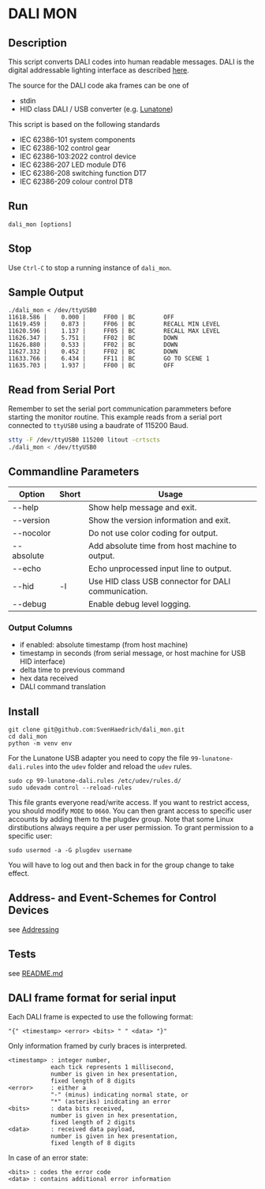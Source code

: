 # DALI MON

## Description

This script converts DALI codes into human readable messages. DALI is the digital addressable lighting interface as described [here](https://www.dali-alliance.org).

The source for the DALI code aka frames can be one of
* stdin
* HID class DALI / USB converter (e.g. [Lunatone](https://www.lunatone.com/produkt/dali-usb/))

This script is based on the following standards
* IEC 62386-101 system components
* IEC 62386-102 control gear
* IEC 62386-103:2022 control device
* IEC 62386-207 LED module DT6
* IEC 62386-208 switching function DT7
* IEC 62386-209 colour control DT8

## Run

    dali_mon [options]

## Stop

Use `Ctrl-C` to stop a running instance of `dali_mon`.

## Sample Output

    ./dali_mon < /dev/ttyUSB0
    11618.586 |    0.000 |     FF00 | BC        OFF
    11619.459 |    0.873 |     FF06 | BC        RECALL MIN LEVEL
    11620.596 |    1.137 |     FF05 | BC        RECALL MAX LEVEL
    11626.347 |    5.751 |     FF02 | BC        DOWN
    11626.880 |    0.533 |     FF02 | BC        DOWN
    11627.332 |    0.452 |     FF02 | BC        DOWN
    11633.766 |    6.434 |     FF11 | BC        GO TO SCENE 1
    11635.703 |    1.937 |     FF00 | BC        OFF

## Read from Serial Port

Remember to set the serial port communication parammeters before starting the monitor routine. This example reads from a serial port connected to `ttyUSB0` using a baudrate of 115200 Baud.
```bash
stty -F /dev/ttyUSB0 115200 litout -crtscts
./dali_mon < /dev/ttyUSB0
```

## Commandline Parameters

| Option    | Short | Usage                                               |
|-----------|-------|-----------------------------------------------------|
|--help     |       | Show help message and exit.                         |
|--version  |       | Show the version information and exit.              |
|--nocolor  |       | Do not use color coding for output.                 |
|--absolute |       | Add absolute time from host machine to output.      |
|--echo     |       | Echo unprocessed input line to output.              |
|--hid      | -l    | Use HID class USB connector for DALI communication. |
|--debug    |       | Enable debug level logging.                         |

### Output Columns
  
* if enabled: absolute timestamp (from host machine)
* timestamp in seconds (from serial message, or host machine for USB HID interface)
* delta time to previous command
* hex data received
* DALI command translation

## Install

    git clone git@github.com:SvenHaedrich/dali_mon.git
    cd dali_mon
    python -m venv env

For the Lunatone USB adapter you need to copy the file `99-lunatone-dali.rules` into the `udev` folder
and reload the `udev` rules.

    sudo cp 99-lunatone-dali.rules /etc/udev/rules.d/
    sudo udevadm control --reload-rules

This file grants everyone read/write access.  If you want to restrict access,
you should modify `MODE` to `0660`.  You can then grant access to specific user
accounts by adding them to the plugdev group. Note that some Linux dirstibutions always require a per user permission. To grant permission to a specific user:

    sudo usermod -a -G plugdev username

You will have to log out and then back in for the group change to take effect.

## Address- and Event-Schemes for Control Devices

see [Addressing](Adressing_103.md)

## Tests

see [README.md](tests/README.md)

## DALI frame format for serial input
  
Each DALI frame is expected to use the following format:

    "{" <timestamp> <error> <bits> " " <data> "}"

Only information framed by curly braces is interpreted. <br/>

    <timestamp> : integer number, 
                each tick represents 1 millisecond, 
                number is given in hex presentation, 
                fixed length of 8 digits
    <error>     : either a 
                "-" (minus) indicating normal state, or 
                "*" (asteriks) inidcating an error
    <bits>      : data bits received, 
                number is given in hex presentation, 
                fixed length of 2 digits
    <data>      : received data payload, 
                number is given in hex presentation, 
                fixed length of 8 digits

In case of an error state:<br/>

    <bits> : codes the error code
    <data> : contains additional error information

